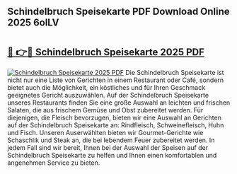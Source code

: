 ## Schindelbruch Speisekarte PDF Download Online 2025 6olLV

# <h2><a href="http://gcea7rn.nevu.top/?p=Schindelbruch+Speisekarte">🔗 👉🔴 Schindelbruch Speisekarte 2025 PDF</a></h2>

[![Schindelbruch Speisekarte 2025 PDF](https://i.imgur.com/dBaPXMq.png)](http://gcea7rn.nevu.top/?p=Schindelbruch+Speisekarte)
Die Schindelbruch Speisekarte ist nicht nur eine Liste von Gerichten in einem Restaurant oder Café, sondern bietet auch die Möglichkeit, ein köstliches und für Ihren Geschmack geeignetes Gericht auszuwählen. Auf der Schindelbruch Speisekarte unseres Restaurants finden Sie eine große Auswahl an leichten und frischen Salaten, die aus frischem Gemüse und Obst zubereitet werden. Für diejenigen, die Fleisch bevorzugen, bieten wir eine Auswahl an Gerichten auf der Schindelbruch Speisekarte an: Rindfleisch, Schweinefleisch, Huhn und Fisch. Unseren Auserwählten bieten wir Gourmet-Gerichte wie Schaschlik und Steak an, die bei lebendem Feuer zubereitet werden. In jedem Fall sind wir bereit, Ihnen bei der Auswahl der Speisen auf der Schindelbruch Speisekarte zu helfen und Ihnen einen komfortablen und angenehmen Service zu bieten.
